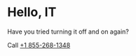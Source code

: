 # Hello, IT

Have you tried turning it off and on again?

Call [+1 855-268-1348](tel://1-855-268-1348)
